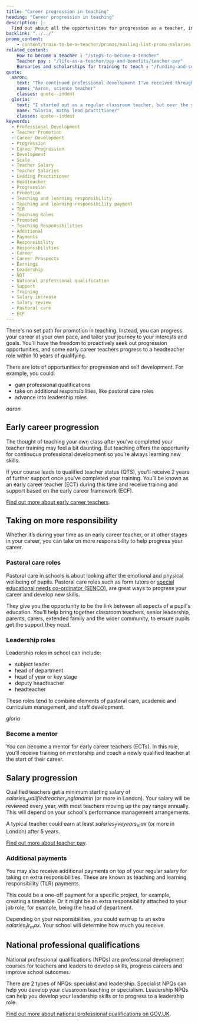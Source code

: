 ```yaml
---
title: "Career progression in teaching"
heading: "Career progression in teaching"
description: |-
  Find out about all the opportunities for progression as a teacher, including early career support, salary progression, and professional qualifications.
backlink: "../../"
promo_content:
    - content/train-to-be-a-teacher/promos/mailing-list-promo-salaries
related_content:
    How to become a teacher : "/steps-to-become-a-teacher"
    Teacher pay : "/life-as-a-teacher/pay-and-benefits/teacher-pay"
    Bursaries and scholarships for training to teach : "/funding-and-support/scholarships-and-bursaries"
quote:
  aaron:
    text: "The continued professional development I've received throughout my career so far has shaped me."
    name: "Aaron, science teacher"
    classes: quote--indent
  gloria:
    text: "I started out as a regular classroom teacher, but over the years, I’ve grown and taken on different roles. I became head of year to understand how to support students beyond academics, and later, I moved into a leadership role in teaching maths. Every step of the way, I’ve learned so much about how students learn, and I’m still learning every day."
    name: "Gloria, maths lead practitioner"
    classes: quote--indent
keywords:
  - Professional Development
  - Teacher Promotion
  - Career Development
  - Progression
  - Career Progression
  - Development
  - Scale
  - Teacher Salary
  - Teacher Salaries
  - Leading Practitioner
  - Headteacher
  - Progression
  - Promotion
  - Teaching and learning responsibility
  - Teaching and learning responsibility payment
  - TLR
  - Teaching Roles
  - Promoted
  - Teaching Responsibilities
  - Additional
  - Payments
  - Responsibility
  - Responsibilities
  - Career
  - Career Prospects
  - Earnings
  - Leadership
  - NQT
  - National professional qualification
  - Support
  - Training
  - Salary increase
  - Salary review
  - Pastoral care
  - ECF
---
```


There's no set path for promotion in teaching. Instead, you can progress your career at your own pace, and tailor your journey to your interests and goals. You'll have the freedom to proactively seek out progression opportunities, and some early career teachers progress to a headteacher role within 10 years of qualifying.

There are lots of opportunities for progression and self development. For example, you could: 

* gain professional qualifications  
* take on additional responsibilities, like pastoral care roles 
* advance into leadership roles 

$aaron$

## Early career progression

The thought of teaching your own class after you’ve completed your teacher training may feel a bit daunting. But teaching offers the opportunity for continuous professional development so you’re always learning new skills.  

If your course leads to qualified teacher status (QTS), you’ll receive 2 years of further support once you’ve completed your training. You’ll be known as an early career teacher (ECT) during this time and receive training and support based on the early career framework (ECF).

[Find out more about early career teachers](/life-as-a-teacher/teaching-as-a-career/early-career-teachers).

## Taking on more responsibility

Whether it’s during your time as an early career teacher, or at other stages in your career, you can take on more responsibility to help progress your career.

### Pastoral care roles

Pastoral care in schools is about looking after the emotional and physical wellbeing of pupils. Pastoral care roles such as form tutors or [special educational needs co-ordinator (SENCO)](/life-as-a-teacher/age-groups-and-specialisms/special-educational-needs), are great ways to progress your career and develop new skills. 

They give you the opportunity to be the link between all aspects of a pupil's education. You’ll help bring together classroom teachers, senior leadership, parents, carers, extended family and the wider community, to ensure pupils get the support they need.

### Leadership roles

Leadership roles in school can include: 

* subject leader 
* head of department 
* head of year or key stage 
* deputy headteacher 
* headteacher 

These roles tend to combine elements of pastoral care, academic and curriculum management, and staff development.  

$gloria$

### Become a mentor

You can become a mentor for early career teachers (ECTs). In this role, you’ll receive training on mentorship and coach a newly qualified teacher at the start of their career.

## Salary progression

Qualified teachers get a minimum starting salary of $salaries_qualifiedteacher_englandmin$ (or more in London). Your salary will be reviewed every year, with most teachers moving up the pay range annually. This will depend on your school’s performance management arrangements. 

A typical teacher could earn at least $salaries_fiveyears_max$ (or more in London) after 5 years.  

[Find out more about teacher pay](/life-as-a-teacher/pay-and-benefits/teacher-pay). 

### Additional payments

You may also receive additional payments on top of your regular salary for taking on extra responsibilities. These are known as teaching and learning responsibility (TLR) payments. 

This could be a one-off payment for a specific project, for example, creating a timetable. Or it might be an extra responsibility attached to your job role, for example, being the head of department. 

Depending on your responsibilities, you could earn up to an extra $salaries_tlr_max$. Your school will determine how much you receive.

## National professional qualifications

National professional qualifications (NPQs) are professional development courses for teachers and leaders to develop skills, progress careers and improve school outcomes.  

There are 2 types of NPQs: specialist and leadership. Specialist NPQs can help you develop your classroom teaching or specialism. Leadership NPQs can help you develop your leadership skills or to progress to a leadership role.

[Find out more about national professional qualifications on GOV.UK](https://www.gov.uk/guidance/national-professional-qualification-npq-courses).